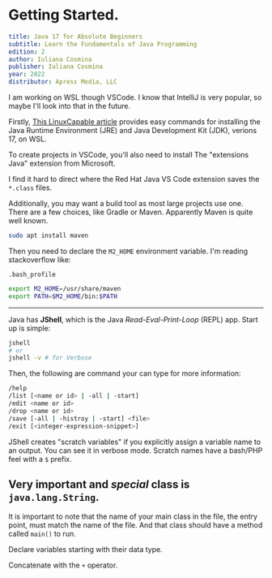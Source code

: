 # Getting Started. 

```yaml
title: Java 17 for Absolute Beginners
subtitle: Learn the Fundamentals of Java Programming
edition: 2
author: Iuliana Cosmina
publisher: Iuliana Cosmina
year: 2022
distributor: Apress Media, LLC
```

I am working on WSL though VSCode. I know that IntelliJ is very popular, so maybe I'll look into that in the future. 

Firstly, [This LinuxCapable article](https://www.linuxcapable.com/how-to-install-openjdk-17-on-ubuntu-linux/) provides easy commands for installing the
Java Runtime Environment (JRE) and Java Development Kit (JDK), verions 17, on WSL. 

To create projects in VSCode, you'll also need to install The "extensions Java" extension from Microsoft.

I find it hard to direct where the Red Hat Java VS Code extension saves the `*.class` files. 

Additionally, you may want a build tool as most large projects use one. There are a few choices, like Gradle or Maven. Apparently Maven is quite well known. 

```bash
sudo apt install maven
```

Then you need to declare the `M2_HOME` environment variable. I'm reading stackoverflow like:

`.bash_profile`
```bash
export M2_HOME=/usr/share/maven
export PATH=$M2_HOME/bin:$PATH
```

---

Java has **JShell**, which is the Java _Read-Eval-Print-Loop_ (REPL) app. Start up is simple:

```bash
jshell
# or
jshell -v # for Verbose
```

Then, the following are command your can type for more information:

```bash
/help
/list [<name or id> | -all | -start]
/edit <name or id>
/drop <name or id>
/save [-all | -histroy | -start] <file>
/exit [<integer-expression-snippet>]
```

JShell creates "scratch variables" if you explicitly assign a variable name to an output. You can see it in verbose mode. Scratch names have a bash/PHP feel with a `$` prefix. 

Very important and _special_ class is `java.lang.String`. 
---

It is important to note that the name of your main class in the file, the entry point, must match the name of the file. And that class should have a method called `main()` to run. 

Declare variables starting with their data type. 

Concatenate with the `+` operator. 